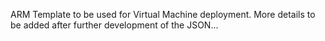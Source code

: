 ARM Template to be used for Virtual Machine deployment. More details to be added after further development of the JSON...
